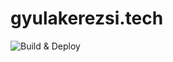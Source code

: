 # gyulakerezsi.tech

![Build & Deploy](https://github.com/gardient/gyulakerezsi.tech/actions/workflows/main.yml/badge.svg)
